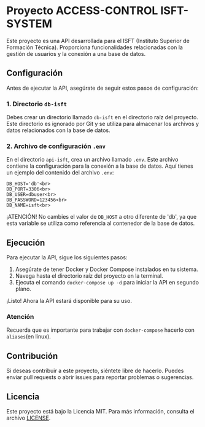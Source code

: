 # Proyecto ACCESS-CONTROL ISFT-SYSTEM

Este proyecto es una API desarrollada para el ISFT (Instituto Superior de Formación Técnica). Proporciona funcionalidades relacionadas con la gestión de usuarios y la conexión a una base de datos.

## Configuración

Antes de ejecutar la API, asegúrate de seguir estos pasos de configuración:

### 1. Directorio `db-isft`

Debes crear un directorio llamado `db-isft` en el directorio raíz del proyecto. Este directorio es ignorado por Git y se utiliza para almacenar los archivos y datos relacionados con la base de datos.

### 2. Archivo de configuración `.env`

En el directorio `api-isft`, crea un archivo llamado `.env`. Este archivo contiene la configuración para la conexión a la base de datos. Aquí tienes un ejemplo del contenido del archivo `.env`:

```
DB_HOST='db'<br>
DB_PORT=3306<br>
DB_USER=dbuser<br>
DB_PASSWORD=123456<br>
DB_NAME=isft<br>
```

¡ATENCIÓN! No cambies el valor de `DB_HOST` a otro diferente de 'db', ya que esta variable se utiliza como referencia al contenedor de la base de datos.

## Ejecución

Para ejecutar la API, sigue los siguientes pasos:

1. Asegúrate de tener Docker y Docker Compose instalados en tu sistema.
2. Navega hasta el directorio raíz del proyecto en la terminal.
3. Ejecuta el comando `docker-compose up -d` para iniciar la API en segundo plano.

¡Listo! Ahora la API estará disponible para su uso.

### Atención

Recuerda que es importante para trabajar con `docker-compose` hacerlo con `aliases`(en linux).

## Contribución

Si deseas contribuir a este proyecto, siéntete libre de hacerlo. Puedes enviar pull requests o abrir issues para reportar problemas o sugerencias.

## Licencia

Este proyecto está bajo la Licencia MIT. Para más información, consulta el archivo [LICENSE](../LICENSE).